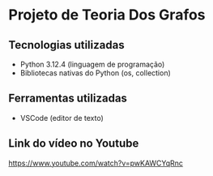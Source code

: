 # Projeto de Teoria Dos Grafos

## Tecnologias utilizadas
- Python 3.12.4 (linguagem de programação)
- Bibliotecas nativas do Python (os, collection)

## Ferramentas utilizadas
- VSCode (editor de texto)

## Link do vídeo no Youtube
https://www.youtube.com/watch?v=pwKAWCYqRnc
